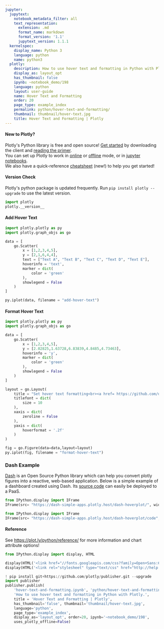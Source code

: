 ```yaml
---
jupyter:
  jupytext:
    notebook_metadata_filter: all
    text_representation:
      extension: .md
      format_name: markdown
      format_version: '1.1'
      jupytext_version: 1.1.1
  kernelspec:
    display_name: Python 3
    language: python
    name: python3
  plotly:
    description: How to use hover text and formatting in Python with Plotly.
    display_as: layout_opt
    has_thumbnail: false
    ipynb: ~notebook_demo/198
    language: python
    layout: user-guide
    name: Hover Text and Formatting
    order: 20
    page_type: example_index
    permalink: python/hover-text-and-formatting/
    thumbnail: thumbnail/hover-text.jpg
    title: Hover Text and Formatting | Plotly
---
```


#### New to Plotly?
Plotly's Python library is free and open source! [Get started](https://plot.ly/python/getting-started/) by downloading the client and [reading the primer](https://plot.ly/python/getting-started/).
<br>You can set up Plotly to work in [online](https://plot.ly/python/getting-started/#initialization-for-online-plotting) or [offline](https://plot.ly/python/getting-started/#initialization-for-offline-plotting) mode, or in [jupyter notebooks](https://plot.ly/python/getting-started/#start-plotting-online).
<br>We also have a quick-reference [cheatsheet](https://images.plot.ly/plotly-documentation/images/python_cheat_sheet.pdf) (new!) to help you get started!


#### Version Check
Plotly's python package is updated frequently. Run `pip install plotly --upgrade` to use the latest version.

```python
import plotly
plotly.__version__
```

#### Add Hover Text

```python
import plotly.plotly as py
import plotly.graph_objs as go

data = [
    go.Scatter(
        x = [1,2,3,4,5],
        y = [2,1,6,4,4],
        text = ["Text A", "Text B", "Text C", "Text D", "Text E"],
        hoverinfo = 'text',
        marker = dict(
            color = 'green'
        ),
        showlegend = False
    )
]

py.iplot(data, filename = "add-hover-text")
```

#### Format Hover Text

```python
import plotly.plotly as py
import plotly.graph_objs as go

data = [
    go.Scatter(
        x = [1,2,3,4,5],
        y = [2.02825,1.63728,6.83839,4.8485,4.73463],
        hoverinfo = 'y',
        marker = dict(
            color = 'green'
        ),
        showlegend = False
    )
]

layout = go.Layout(
    title = "Set hover text formatting<br><a href= https://github.com/d3/d3-time-format/blob/master/README.md#locale_format>https://github.com/d3/d3-time-format/blob/master/README.md#locale_format</a>",
    titlefont = dict(
        size = 10
    ),
    xaxis = dict(
        zeroline = False
    ),
    yaxis = dict(
        hoverformat = '.2f'
    )
)

fig = go.Figure(data=data,layout=layout)
py.iplot(fig, filename = "format-hover-text")
```

### Dash Example


[Dash](https://plot.ly/products/dash/) is an Open Source Python library which can help you convert plotly figures into a reactive, web-based application. Below is a simple example of a dashboard created using Dash. Its [source code](https://github.com/plotly/simple-example-chart-apps/tree/master/dash-hoverplot) can easily be deployed to a PaaS.

```python
from IPython.display import IFrame
IFrame(src= "https://dash-simple-apps.plotly.host/dash-hoverplot/", width="100%", height="920px", frameBorder="0")
```

```python
from IPython.display import IFrame
IFrame(src= "https://dash-simple-apps.plotly.host/dash-hoverplot/code", width="100%", height=500, frameBorder="0")
```

#### Reference
See https://plot.ly/python/reference/ for more information and chart attribute options!

```python
from IPython.display import display, HTML

display(HTML('<link href="//fonts.googleapis.com/css?family=Open+Sans:600,400,300,200|Inconsolata|Ubuntu+Mono:400,700" rel="stylesheet" type="text/css" />'))
display(HTML('<link rel="stylesheet" type="text/css" href="http://help.plot.ly/documentation/all_static/css/ipython-notebook-custom.css">'))

! pip install git+https://github.com/plotly/publisher.git --upgrade
import publisher
publisher.publish(
    'hover-text-and-formatting.ipynb', 'python/hover-text-and-formatting/', 'Hover Text and Formatting',
    'How to use hover text and formatting in Python with Plotly.',
    title = 'Hover Text and Formatting | Plotly',
    has_thumbnail='false', thumbnail='thumbnail/hover-text.jpg',
    language='python',
    page_type='example_index',
    display_as='layout_opt', order=20, ipynb='~notebook_demo/198',
    uses_plotly_offline=False)
```
